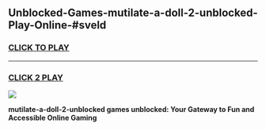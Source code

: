 
## Unblocked-Games-mutilate-a-doll-2-unblocked-Play-Online-#sveld
<h3>
<a href="https://premium.freeplayer.one?title=mutilate-a-doll-2-unblocked&ref=27F">CLICK TO PLAY</a></h3>
<hr>

<h3>
<a href="https://premium.freeplayer.one?title=mutilate-a-doll-2-unblocked&ref=27F">CLICK 2 PLAY</a>
  
</h3>

<a href="https://premium.freeplayer.one?title=mutilate-a-doll-2-unblocked&ref=27F"><img src="https://clearcache.store/games.png"></a>


**mutilate-a-doll-2-unblocked games unblocked: Your Gateway to Fun and Accessible Online Gaming**
